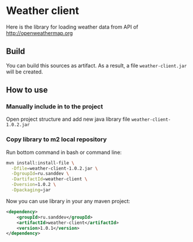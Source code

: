 # Weather client

Here is the library for loading weather data from API of http://openweathermap.org

## Build

You can build this sources as artifact. As a result, a file `weather-client.jar` will be created.
## How to use

### Manually include in to the project

Open project structure and add new java library file `weather-client-1.0.2.jar`

### Copy library to m2 local repository

Run bottom command in bash or command line:

```bash
mvn install:install-file \
  -Dfile=weather-client-1.0.2.jar \
  -DgroupId=ru.sanddev \
  -DartifactId=weather-client \
  -Dversion=1.0.2 \
  -Dpackaging=jar
```

Now you can use library in your any maven project:

```xml
<dependency>
    <groupId>ru.sanddev</groupId>
    <artifactId>weather-client</artifactId>
    <version>1.0.1</version>
</dependency>
```

